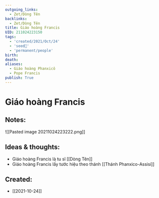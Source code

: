 ```yaml
---
outgoing_links:
  - Zet/Dòng Tên
backlinks:
  - Zet/Dòng Tên
title: Giáo hoàng Francis
UID: 211024223150
tags:
  - 'created/2021/Oct/24'
  - 'seed🥜'
  - 'permanent/people'
birth: 
death: 
aliases:
  - Giáo hoàng Phanxicô
  - Pope Francis
publish: True
---
```

# Giáo hoàng Francis

## Notes:
![[Pasted image 20211024223222.png]]

## Ideas & thoughts:
- Giáo hoàng Francis là tu sĩ [[Dòng Tên]]
- Giáo hoàng Francis lấy tước hiệu theo thánh [[Thánh Phanxico-Assisi]] 
## Created:
- [[2021-10-24]]
